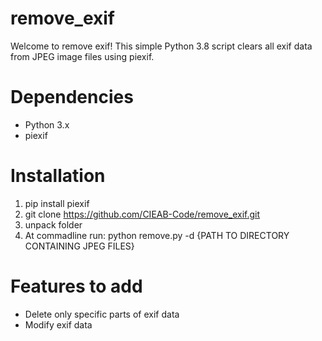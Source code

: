 # remove_exif
Welcome to remove exif! This simple Python 3.8 script clears all exif data from JPEG image files using piexif. 

# Dependencies
- Python 3.x
- piexif

# Installation 
1. pip install piexif
2. git clone https://github.com/CIEAB-Code/remove_exif.git
3. unpack folder
4. At commadline run: python remove.py -d {PATH TO DIRECTORY CONTAINING JPEG FILES}

# Features to add
- Delete only specific parts of exif data
- Modify exif data

